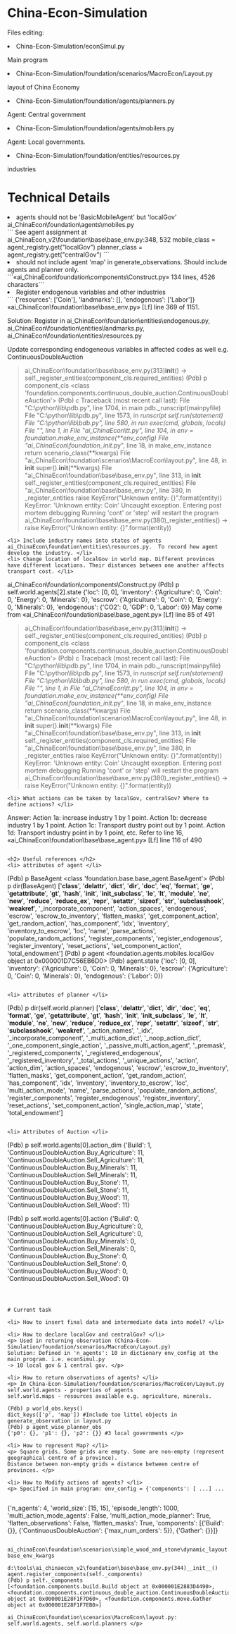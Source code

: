 # China-Econ-Simulation

<p> Files editing: </p>
<li> China-Econ-Simulation/econSimul.py </li>
<p> Main program </p>
<li> China-Econ-Simulation/foundation/scenarios/MacroEcon/Layout.py </li>
<p> layout of China Economy </p>
<li> China-Econ-Simulation/foundation/agents/planners.py </li>
<p> Agent: Central government </p>
<li> China-Econ-Simulation/foundation/agents/mobilers.py </li>
<p> Agent: Local governments. </p>
<li> China-Econ-Simulation/foundation/entities/resources.py </li>
<p> industries </p>

<h1> Technical Details </h1>
<li> agents should not be 'BasicMobileAgent' but 'localGov' ai_ChinaEcon\foundation\agents\mobiles.py </li>
```
See agent assignment at ai_ChinaEcon_v2\foundation\base\base_env.py:348, 532
        mobile_class = agent_registry.get("localGov")
        planner_class = agent_registry.get("centralGov")
```
<li> should not include agent 'map' in generate_observations. Should include agents and planner only. </li>
```«ai_ChinaEcon\foundation\components\Construct.py» 134 lines, 4526 characters```
<li> Register endogenous variables and other industries </li>
```
{'resources': ['Coin'], 'landmarks': [], 'endogenous': ['Labor']} «ai_ChinaEcon\foundation\base\base_env.py» [Lf] line 369 of 1151. 

Solution: Register in ai_ChinaEcon\foundation\entities\endogenous.py, ai_ChinaEcon\foundation\entities\landmarks.py, ai_ChinaEcon\foundation\entities\resources.py

Update corresponding endogeneous variables in affected codes as well e.g. ContinuousDoubleAuction
> ai_ChinaEcon\foundation\base\base_env.py(313)__init__()
-> self._register_entities(component_cls.required_entities)
(Pdb) p component_cls
<class 'foundation.components.continuous_double_auction.ContinuousDoubleAuction'>
(Pdb) c
Traceback (most recent call last):
  File "C:\python\lib\pdb.py", line 1704, in main
    pdb._runscript(mainpyfile)
  File "C:\python\lib\pdb.py", line 1573, in _runscript
    self.run(statement)
  File "C:\python\lib\bdb.py", line 580, in run
    exec(cmd, globals, locals)
  File "<string>", line 1, in <module>
  File "ai_ChinaEcon\tt.py", line 104, in <module>
    env = foundation.make_env_instance(**env_config)
  File "ai_ChinaEcon\foundation\__init__.py", line 18, in make_env_instance
    return scenario_class(**kwargs)
  File "ai_ChinaEcon\foundation\scenarios\MacroEcon\layout.py", line 48, in __init__
    super().__init__(**kwargs)
  File "ai_ChinaEcon\foundation\base\base_env.py", line 313, in __init__
    self._register_entities(component_cls.required_entities)
  File "ai_ChinaEcon\foundation\base\base_env.py", line 380, in _register_entities
    raise KeyError("Unknown entity: {}".format(entity))
KeyError: 'Unknown entity: Coin'
Uncaught exception. Entering post mortem debugging
Running 'cont' or 'step' will restart the program
> ai_ChinaEcon\foundation\base\base_env.py(380)_register_entities()
-> raise KeyError("Unknown entity: {}".format(entity))
```
<li> Include industry names into states of agents ai_ChinaEcon\foundation\entities\resources.py.  To record how agent develop the industry. </li>
<li> Change location of localGov in world map. Different provinces have different locations. Their distances between one another affects transport cost. </li>
```
ai_ChinaEcon\foundation\components\Construct.py
(Pdb) p self.world.agents[2].state
{'loc': [0, 0], 'inventory': {'Agriculture': 0, 'Coin': 0, 'Energy': 0, 'Minerals': 0}, 'escrow': {'Agriculture': 0, 'Coin': 0, 'Energy': 0, 'Minerals': 0}, 'endogenous': {'CO2': 0, 'GDP': 0, 'Labor': 0}}
May come from «ai_ChinaEcon\foundation\base\base_agent.py» [Lf] line 85 of 491
> ai_ChinaEcon\foundation\base\base_env.py(313)__init__()
-> self._register_entities(component_cls.required_entities)
(Pdb) p component_cls
<class 'foundation.components.continuous_double_auction.ContinuousDoubleAuction'>
(Pdb) c
Traceback (most recent call last):
  File "C:\python\lib\pdb.py", line 1704, in main
    pdb._runscript(mainpyfile)
  File "C:\python\lib\pdb.py", line 1573, in _runscript
    self.run(statement)
  File "C:\python\lib\bdb.py", line 580, in run
    exec(cmd, globals, locals)
  File "<string>", line 1, in <module>
  File "ai_ChinaEcon\tt.py", line 104, in <module>
    env = foundation.make_env_instance(**env_config)
  File "ai_ChinaEcon\foundation\__init__.py", line 18, in make_env_instance
    return scenario_class(**kwargs)
  File "ai_ChinaEcon\foundation\scenarios\MacroEcon\layout.py", line 48, in __init__
    super().__init__(**kwargs)
  File "ai_ChinaEcon\foundation\base\base_env.py", line 313, in __init__
    self._register_entities(component_cls.required_entities)
  File "ai_ChinaEcon\foundation\base\base_env.py", line 380, in _register_entities
    raise KeyError("Unknown entity: {}".format(entity))
KeyError: 'Unknown entity: Coin'
Uncaught exception. Entering post mortem debugging
Running 'cont' or 'step' will restart the program
> ai_ChinaEcon\foundation\base\base_env.py(380)_register_entities()
-> raise KeyError("Unknown entity: {}".format(entity))
```
<li> What actions can be taken by localGov, centralGov? Where to define actions? </li>
```
Answer: Action 1a: increase industry 1 by 1 point. Action 1b: decrease industry 1 by 1 point. Action 1c: Transport dustry point out by 1 point. Action 1d: Transport industry point in by 1 point, etc.
Refer to  line 16, «ai_ChinaEcon\foundation\base\base_agent.py» [Lf] line 116 of 490
```

<h2> Useful references </h2>
<li> attributes of agent </li>
```
(Pdb) p BaseAgent
<class 'foundation.base.base_agent.BaseAgent'>
(Pdb) p dir(BaseAgent)
['__class__', '__delattr__', '__dict__', '__dir__', '__doc__', '__eq__', '__format__', '__ge__', '__getattribute__', '__gt__', '__hash__', '__init__', '__init_subclass__', '__le__', '__lt__', '__module__', '__ne__', '__new__', '__reduce__', '__reduce_ex__', '__repr__', '__setattr__', '__sizeof__', '__str__', '__subclasshook__', '__weakref__', '_incorporate_component', 'action_spaces', 'endogenous', 'escrow', 'escrow_to_inventory', 'flatten_masks', 'get_component_action', 'get_random_action', 'has_component', 'idx', 'inventory', 'inventory_to_escrow', 'loc', 'name', 'parse_actions', 'populate_random_actions', 'register_components', 'register_endogenous', 'register_inventory', 'reset_actions', 'set_component_action', 'total_endowment']
(Pdb) p agent
<foundation.agents.mobiles.localGov object at 0x000001D7C56EB6D0>
(Pdb) agent.state
{'loc': [0, 0], 'inventory': {'Agriculture': 0, 'Coin': 0, 'Minerals': 0}, 'escrow': {'Agriculture': 0, 'Coin': 0, 'Minerals': 0}, 'endogenous': {'Labor': 0}}
```

<li> attributes of planner </li>
```
(Pdb) p dir(self.world.planner)
['__class__', '__delattr__', '__dict__', '__dir__', '__doc__', '__eq__', '__format__', '__ge__', '__getattribute__', '__gt__', '__hash__', '__init__', '__init_subclass__', '__le__', '__lt__', '__module__', '__ne__', '__new__', '__reduce__', '__reduce_ex__', '__repr__', '__setattr__', '__sizeof__', '__str__', '__subclasshook__', '__weakref__', '_action_names', '_idx', '_incorporate_component', '_multi_action_dict', '_noop_action_dict', '_one_component_single_action', '_passive_multi_action_agent', '_premask', '_registered_components', '_registered_endogenous', '_registered_inventory', '_total_actions', '_unique_actions', 'action', 'action_dim', 'action_spaces', 'endogenous', 'escrow', 'escrow_to_inventory', 'flatten_masks', 'get_component_action', 'get_random_action', 'has_component', 'idx', 'inventory', 'inventory_to_escrow', 'loc', 'multi_action_mode', 'name', 'parse_actions', 'populate_random_actions', 'register_components', 'register_endogenous', 'register_inventory', 'reset_actions', 'set_component_action', 'single_action_map', 'state', 'total_endowment']
```

<li> Attributes of Auction </li>
```
(Pdb) p self.world.agents[0].action_dim
{'Build': 1, 'ContinuousDoubleAuction.Buy_Agriculture': 11, 'ContinuousDoubleAuction.Sell_Agriculture': 11, 'ContinuousDoubleAuction.Buy_Minerals': 11, 'ContinuousDoubleAuction.Sell_Minerals': 11, 'ContinuousDoubleAuction.Buy_Stone': 11, 'ContinuousDoubleAuction.Sell_Stone': 11, 'ContinuousDoubleAuction.Buy_Wood': 11, 'ContinuousDoubleAuction.Sell_Wood': 11}

(Pdb) p self.world.agents[0].action
{'Build': 0, 'ContinuousDoubleAuction.Buy_Agriculture': 0, 'ContinuousDoubleAuction.Sell_Agriculture': 0, 'ContinuousDoubleAuction.Buy_Minerals': 0, 'ContinuousDoubleAuction.Sell_Minerals': 0, 'ContinuousDoubleAuction.Buy_Stone': 0, 'ContinuousDoubleAuction.Sell_Stone': 0, 'ContinuousDoubleAuction.Buy_Wood': 0, 'ContinuousDoubleAuction.Sell_Wood': 0}
```



# Current task

<li> How to insert final data and intermediate data into model? </li>

<li> How to declare localGov and centralGov? </li>
<p> Used in returning observation (China-Econ-Simulation/foundation/scenarios/MacroEcon/Layout.py)
Solution: Defined in 'n_agents': 10 in dictionary env_config at the main program. i.e. econSimul.py
-> 10 local gov & 1 central gov. </p>

<li> How to return observations of agents? </li>
<p> In China-Econ-Simulation/foundation/scenarios/MacroEcon/Layout.py
self.world.agents - properties of agents
self.world.maps - resources available e.g. agriculture, minerals. 

(Pdb) p world_obs.keys()
dict_keys(['p', 'map']) #Include too littel objects in generate_observation in layout.py
(Pdb) p agent_wise_planner_obs
{'p0': {}, 'p1': {}, 'p2': {}} #3 local governments </p>

<li> How to represent Map? </li>
<p> Square grids. Some grids are empty. Some are non-empty (represent geographical centre of a province).
Distance between non-empty grids = distance between centre of provinces. </p>

<li> How to Modify actions of agents? </li>
<p> Specified in main program: env_config = {'components': [ ...] ...
  
```
{'n_agents': 4, 'world_size': [15, 15], 'episode_length': 1000, 'multi_action_mode_agents': False, 'multi_action_mode_planner': True, 'flatten_observations': False, 'flatten_masks': True, 'components': [{'Build': {}}, {'ContinuousDoubleAuction': {'max_num_orders': 5}}, {'Gather': {}}]}
```
  
ai_chinaEcon\foundation\scenarios\simple_wood_and_stone\dynamic_layout.py:107
base_env_kwargs

d:\tools\ai_chinaecon_v2\foundation\base\base_env.py(344)__init__()
agent.register_components(self._components)
(Pdb) p self._components
[<foundation.components.build.Build object at 0x000001E2883D4490>, <foundation.components.continuous_double_auction.ContinuousDoubleAuction object at 0x000001E28F1F7D60>, <foundation.components.move.Gather object at 0x000001E28F1F7EB0>]

ai_ChinaEcon\foundation\scenarios\MacroEcon\layout.py: self.world.agents, self.world.planners </p>


